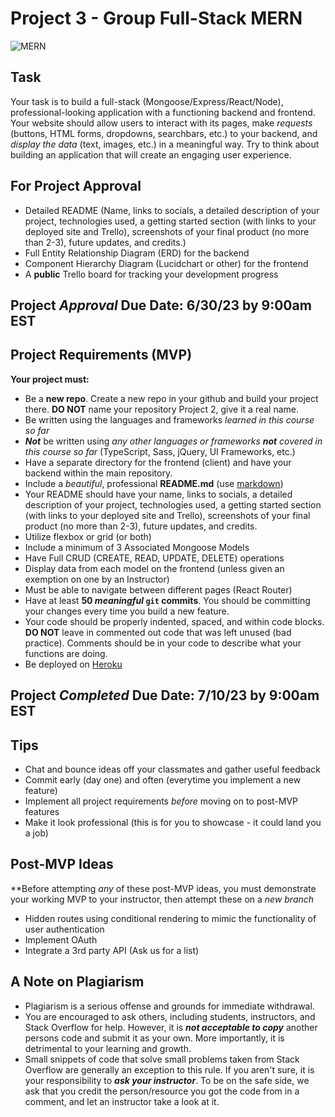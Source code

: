 # Project 3 - Group Full-Stack MERN

![MERN](https://geeksperhour.com/wp-content/uploads/2019/02/mern-img.png")

## Task

Your task is to build a full-stack (Mongoose/Express/React/Node), professional-looking application with a functioning backend and frontend. Your website should allow users to interact with its pages, make _requests_ (buttons, HTML forms, dropdowns, searchbars, etc.) to your backend, and *display the data* (text, images, etc.) in a meaningful way. Try to think about building an application that will create an engaging user experience.

## For Project Approval

- Detailed README (Name, links to socials, a detailed description of your project, technologies used, a getting started section (with links to your deployed site and Trello), screenshots of your final product (no more than 2-3), future updates, and credits.)
- Full Entity Relationship Diagram (ERD) for the backend
- Component Hierarchy Diagram (Lucidchart or other) for the frontend
- A **public** Trello board for tracking your development progress

## **Project _Approval_ Due Date:** 6/30/23 by 9:00am EST

## Project Requirements (MVP)

**Your project must:**

- Be a **new repo**. Create a new repo in your github and build your project there. **DO NOT** name your repository Project 2, give it a real name.
- Be written using the languages and frameworks *learned in this course so far*
- ***Not*** be written using *any other languages or frameworks ***not*** covered in this course so far* (TypeScript, Sass, jQuery, UI Frameworks, etc.)
- Have a separate directory for the frontend (client) and have your backend within the main repository.
- Include a _beautiful_, professional **README.md** (use [markdown](https://guides.github.com/features/mastering-markdown/))
- Your README should have your name, links to socials, a detailed description of your project, technologies used, a getting started section (with links to your deployed site and Trello), screenshots of your final product (no more than 2-3), future updates, and credits.
- Utilize flexbox or grid (or both)
- Include a minimum of 3 Associated Mongoose Models
- Have Full CRUD (CREATE, READ, UPDATE, DELETE) operations
- Display data from each model on the frontend (unless given an exemption on one by an Instructor)
- Must be able to navigate between different pages (React Router)
- Have at least **50 _meaningful_ `git` commits**. You should be committing your changes every time you build a new feature.
- Your code should be properly indented, spaced, and within code blocks. **DO NOT** leave in commented out code that was left unused (bad practice). Comments should be in your code to describe what your functions are doing.
- Be deployed on [Heroku](https://www.heroku.com/)

## **Project _Completed_ Due Date:** 7/10/23 by 9:00am EST

## Tips

- Chat and bounce ideas off your classmates and gather useful feedback
- Commit early (day one) and often (everytime you implement a new feature)
- Implement all project requirements _before_ moving on to post-MVP features
- Make it look professional (this is for you to showcase - it could land you a job)

## Post-MVP Ideas

**Before attempting _any_ of these post-MVP ideas, you must demonstrate your working MVP to your instructor, then attempt these on a _new branch_ 

- Hidden routes using conditional rendering to mimic the functionality of user authentication
- Implement OAuth
- Integrate a 3rd party API (Ask us for a list)

## A Note on Plagiarism
  
- Plagiarism is a serious offense and grounds for immediate withdrawal.
- You are encouraged to ask others, including students, instructors, and Stack Overflow for help. However, it is ***not acceptable to copy*** another persons code and submit it as your own. More importantly, it is detrimental to your learning and growth.
- Small snippets of code that solve small problems taken from Stack Overflow are generally an exception to this rule. If you aren't sure, it is your responsibility to ***ask your instructor***. To be on the safe side, we ask that you credit the person/resource you got the code from in a comment, and let an instructor take a look at it.
